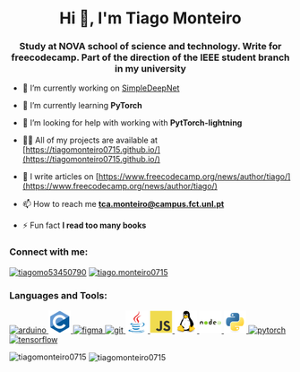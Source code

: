 <h1 align="center">Hi 👋, I'm Tiago Monteiro</h1>
<h3 align="center">Study at NOVA school of science and technology. Write for freecodecamp. Part of the direction of the IEEE student branch in my university</h3>

- 🔭 I’m currently working on [SimpleDeepNet](https://github.com/tiagomonteiro0715/SimpleDeepNet)

- 🌱 I’m currently learning **PyTorch**

- 🤝 I’m looking for help with working with **PytTorch-lightning**

- 👨‍💻 All of my projects are available at [https://tiagomonteiro0715.github.io/](https://tiagomonteiro0715.github.io/)

- 📝 I write articles on [https://www.freecodecamp.org/news/author/tiago/](https://www.freecodecamp.org/news/author/tiago/)

- 📫 How to reach me **tca.monteiro@campus.fct.unl.pt**

- ⚡ Fun fact **I read too many books**

<h3 align="left">Connect with me:</h3>
<p align="left">
<a href="https://twitter.com/tiagomo53450790" target="blank"><img align="center" src="https://raw.githubusercontent.com/rahuldkjain/github-profile-readme-generator/master/src/images/icons/Social/twitter.svg" alt="tiagomo53450790" height="30" width="40" /></a>
<a href="https://instagram.com/tiago.monteiro0715" target="blank"><img align="center" src="https://raw.githubusercontent.com/rahuldkjain/github-profile-readme-generator/master/src/images/icons/Social/instagram.svg" alt="tiago.monteiro0715" height="30" width="40" /></a>
</p>

<h3 align="left">Languages and Tools:</h3>
<p align="left"> <a href="https://www.arduino.cc/" target="_blank" rel="noreferrer"> <img src="https://cdn.worldvectorlogo.com/logos/arduino-1.svg" alt="arduino" width="40" height="40"/> </a> <a href="https://www.cprogramming.com/" target="_blank" rel="noreferrer"> <img src="https://raw.githubusercontent.com/devicons/devicon/master/icons/c/c-original.svg" alt="c" width="40" height="40"/> </a> <a href="https://www.figma.com/" target="_blank" rel="noreferrer"> <img src="https://www.vectorlogo.zone/logos/figma/figma-icon.svg" alt="figma" width="40" height="40"/> </a> <a href="https://git-scm.com/" target="_blank" rel="noreferrer"> <img src="https://www.vectorlogo.zone/logos/git-scm/git-scm-icon.svg" alt="git" width="40" height="40"/> </a> <a href="https://www.java.com" target="_blank" rel="noreferrer"> <img src="https://raw.githubusercontent.com/devicons/devicon/master/icons/java/java-original.svg" alt="java" width="40" height="40"/> </a> <a href="https://developer.mozilla.org/en-US/docs/Web/JavaScript" target="_blank" rel="noreferrer"> <img src="https://raw.githubusercontent.com/devicons/devicon/master/icons/javascript/javascript-original.svg" alt="javascript" width="40" height="40"/> </a> <a href="https://www.linux.org/" target="_blank" rel="noreferrer"> <img src="https://raw.githubusercontent.com/devicons/devicon/master/icons/linux/linux-original.svg" alt="linux" width="40" height="40"/> </a> <a href="https://nodejs.org" target="_blank" rel="noreferrer"> <img src="https://raw.githubusercontent.com/devicons/devicon/master/icons/nodejs/nodejs-original-wordmark.svg" alt="nodejs" width="40" height="40"/> </a> <a href="https://www.python.org" target="_blank" rel="noreferrer"> <img src="https://raw.githubusercontent.com/devicons/devicon/master/icons/python/python-original.svg" alt="python" width="40" height="40"/> </a> <a href="https://pytorch.org/" target="_blank" rel="noreferrer"> <img src="https://www.vectorlogo.zone/logos/pytorch/pytorch-icon.svg" alt="pytorch" width="40" height="40"/> </a> <a href="https://www.tensorflow.org" target="_blank" rel="noreferrer"> <img src="https://www.vectorlogo.zone/logos/tensorflow/tensorflow-icon.svg" alt="tensorflow" width="40" height="40"/> </a> </p>

<p><img align="left" src="https://github-readme-stats.vercel.app/api/top-langs?username=tiagomonteiro0715&show_icons=true&locale=en&layout=compact" alt="tiagomonteiro0715" /></p>

<p>&nbsp;<img align="center" src="https://github-readme-stats.vercel.app/api?username=tiagomonteiro0715&show_icons=true&locale=en" alt="tiagomonteiro0715" /></p>

